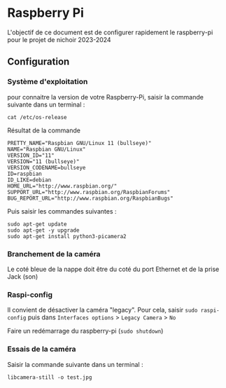 # Raspberry Pi


L'objectif de ce document est de configurer rapidement le raspberry-pi pour le projet de nichoir 2023-2024


## Configuration

### Système d'exploitation

pour connaitre la version de votre Raspberry-Pi, saisir la commande suivante dans un terminal : 

```cat /etc/os-release```


Résultat de la commande 
```
PRETTY_NAME="Raspbian GNU/Linux 11 (bullseye)"
NAME="Raspbian GNU/Linux"
VERSION_ID="11"
VERSION="11 (bullseye)"
VERSION_CODENAME=bullseye
ID=raspbian
ID_LIKE=debian
HOME_URL="http://www.raspbian.org/"
SUPPORT_URL="http://www.raspbian.org/RaspbianForums"
BUG_REPORT_URL="http://www.raspbian.org/RaspbianBugs"
```

Puis saisir les commandes suivantes : 

```
sudo apt-get update
sudo apt-get -y upgrade
sudo apt-get install python3-picamera2
```

### Branchement de la caméra

Le coté bleue de la nappe doit être du coté du port Ethernet et de la prise Jack (son)

### Raspi-config

Il convient de désactiver la caméra "legacy".
Pour cela, saisir `sudo raspi-config` puis dans `Interfaces options` > `Legacy Camera` > `No`

Faire un redémarrage du raspberry-pi (`sudo shutdown`)

### Essais de la caméra

Saisir la commande suivante dans un terminal : 

```libcamera-still -o test.jpg```
